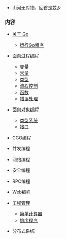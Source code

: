 
* 山河无对错，回首是兹乡

### 内容

* [关于 Go](ch01/README.md)
   * [运行Go程序](ch01/01_运行Go程序.md)

* [面向过程编程](ch02/README.md)
   * [变量](ch02/01_变量.md)
   * [常量](ch02/02_常量.md)
   * [类型](ch02/03_类型.md)
   * [流程控制](ch02/04_流程控制.md)
   * [函数](ch02/05_函数.md)
   * [错误处理](ch02/06_错误处理.md)

* [面向对象编程](ch03/README.md)
   * [类型系统](ch03/01_类型系统.md)
   * [接口](ch03/02_接口.md)

* CGO编程

* 并发编程

* 网络编程

* 安全编程

* RPC编程

* Web编程

* [工程管理](ch10/README.md)
   * [简单计算器](ch10/01_calc.md)
   * [排序程序](ch10/02_sorter.md)

* 分布式系统
